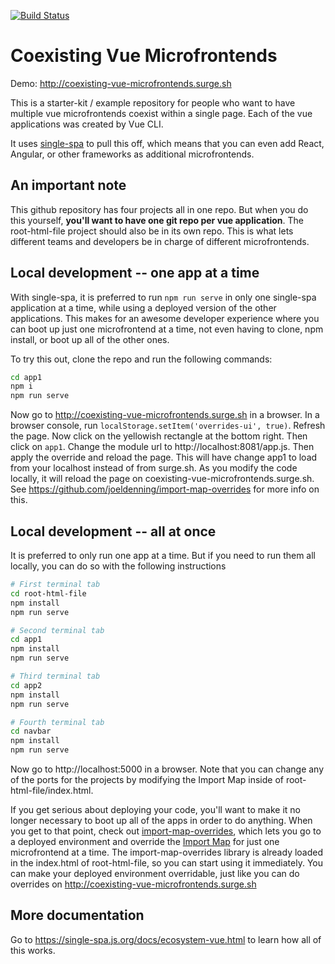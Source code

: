 [![Build Status](https://travis-ci.org/joeldenning/coexisting-vue-microfrontends.svg?branch=master)](https://travis-ci.org/joeldenning/coexisting-vue-microfrontends)

# Coexisting Vue Microfrontends
Demo: http://coexisting-vue-microfrontends.surge.sh

This is a starter-kit / example repository for people who want to have multiple vue microfrontends coexist within a single page. Each
of the vue applications was created by Vue CLI.

It uses [single-spa](https://single-spa.js.org) to pull this off, which means that you can even add React, Angular, or other frameworks as
additional microfrontends.

## An important note
This github repository has four projects all in one repo. But when you do this yourself, **you'll want to have one git repo per
vue application**. The root-html-file project should also be in its own repo. This is what lets different teams and developers be in
charge of different microfrontends.

## Local development -- one app at a time
With single-spa, it is preferred to run `npm run serve` in only one single-spa application at a time, while using a deployed
version of the other applications. This makes for an awesome developer experience where you can boot up just one
microfrontend at a time, not even having to clone, npm install, or boot up all of the other ones.

To try this out, clone the repo and run the following commands:
```sh
cd app1
npm i
npm run serve
```

Now go to http://coexisting-vue-microfrontends.surge.sh in a browser. In a browser console, run `localStorage.setItem('overrides-ui', true)`.
Refresh the page. Now click on the yellowish rectangle at the bottom right. Then click on `app1`. Change the module url to http://localhost:8081/app.js. Then apply the override and reload the page. This will have change app1 to load from your localhost instead of from surge.sh.
As you modify the code locally, it will reload the page on coexisting-vue-microfrontends.surge.sh. See
https://github.com/joeldenning/import-map-overrides for more info on this.

## Local development -- all at once
It is preferred to only run one app at a time. But if you need to run them all locally, you can do so with the following instructions

```sh
# First terminal tab
cd root-html-file
npm install
npm run serve
```
```sh
# Second terminal tab
cd app1
npm install
npm run serve
```

```sh
# Third terminal tab
cd app2
npm install
npm run serve
```

```sh
# Fourth terminal tab
cd navbar
npm install
npm run serve
```

Now go to http://localhost:5000 in a browser. Note that you can change any of the ports for the projects by modifying the Import Map inside of
root-html-file/index.html.

If you get serious about deploying your code, you'll want to make it no longer necessary to boot up all of the apps in order to do anything.
When you get to that point, check out [import-map-overrides](https://github.com/joeldenning/import-map-overrides/), which lets you go to
a deployed environment and override the [Import Map](https://github.com/WICG/import-maps) for just one microfrontend at a time. The
import-map-overrides library is already loaded in the index.html of root-html-file, so you can start using it immediately. You can make your
deployed environment overridable, just like you can do overrides on http://coexisting-vue-microfrontends.surge.sh

## More documentation
Go to https://single-spa.js.org/docs/ecosystem-vue.html to learn how all of this works.
